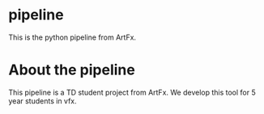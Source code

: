 # pipeline

This is the python pipeline from ArtFx.

# About the pipeline

This pipeline is a TD student project from ArtFx.
We develop this tool for 5 year students in vfx.